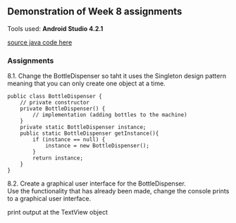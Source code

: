 ## Demonstration of Week 8 assignments   

Tools used: **Android Studio 4.2.1**   


[source java code here](https://github.com/saugkim/Olio2021s_LUT/blob/main/Week8/app/src/main/java/org/lut/week8) 

### Assignments  
8.1. Change the BottleDispenser so taht it uses the Singleton design pattern meaning that you can only create one object at a time.

```
public class BottleDispenser {
    // private constructor
    private BottleDispenser() {
        // implementation (adding bottles to the machine)
    }
    private static BottleDispenser instance;
    public static BottleDispenser getInstance(){
        if (instance == null) {
            instance = new BottleDispenser();
        }
        return instance;
    }
}
```

8.2. Create a graphical user interface for the BottleDispenser.  
Use the functionality that has already been made, change the console prints to a graphical user interface. 

print output at the TextView object  

